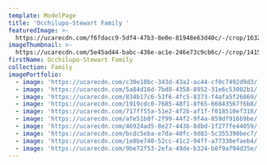 ```yaml
---
template: ModelPage
title: 'Occhilupo-Stewart Family '
featuredImage: >-
  https://ucarecdn.com/f6fdacc9-5df4-47b3-8e0e-81948e63d40c/-/crop/1632x975/0,420/-/preview/
imageThumbnail: >-
  https://ucarecdn.com/5e45ad44-babc-436e-ac1e-246e73c9cb6c/-/crop/1415x1803/144,137/-/preview/
firstName: Occhilupo-Stewart Family
collection: Family
imagePortfolio:
  - image: 'https://ucarecdn.com/c30e10bc-343d-43a2-ac44-cf0c7492d9d3/'
  - image: 'https://ucarecdn.com/5a84d16d-7bd8-4358-8952-31e6c53002b1/'
  - image: 'https://ucarecdn.com/834b17c6-53f6-4fc5-8373-f4afa5f26869/'
  - image: 'https://ucarecdn.com/1919cdc0-7685-48f1-8f65-66843567f6b8/'
  - image: 'https://ucarecdn.com/717ff55a-51e2-4f2b-af1f-f018510ef318/'
  - image: 'https://ucarecdn.com/afe51b0f-2f99-44f2-9f4a-859df916b9be/'
  - image: 'https://ucarecdn.com/46924ad5-8e27-443b-8dbd-1f277fe44059/'
  - image: 'https://ucarecdn.com/bcdc5eba-e7da-40fc-9d83-5c355390bec7/'
  - image: 'https://ucarecdn.com/1e8be740-52cc-41c2-94ff-a77336efaeb4/'
  - image: 'https://ucarecdn.com/9be72f53-2efa-49de-b324-b8f9af94d35e/'
---
```


